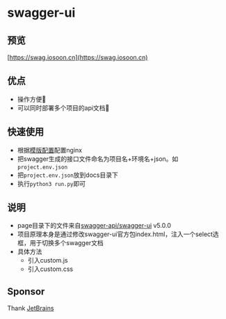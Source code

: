 # swagger-ui

## 预览

  [https://swag.iosoon.cn](https://swag.iosoon.cn)

## 优点

- 操作方便🐶
- 可以同时部署多个项目的api文档🚀

## 快速使用

- 根据[模版配置](./conf.nginx)配置nginx
- 把swagger生成的接口文件命名为项目名+环境名+json。如`project.env.json`
- 把`project.env.json`放到docs目录下
- 执行`python3 run.py`即可


## 说明

  - page目录下的文件来自[swagger-api/swagger-ui](https://github.com/swagger-api/swagger-ui/releases) v5.0.0
  - 项目原理本身是通过修改swagger-ui官方包index.html，注入一个select选框，用于切换多个swagger文档
  - 具体方法
    - 引入custom.js
    - 引入custom.css



## Sponsor

  Thank [JetBrains](https://jb.gg/OpenSourceSupport)